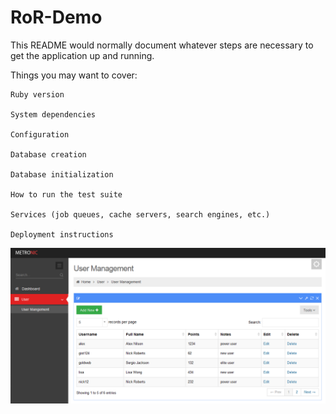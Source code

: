 # RoR-Demo

This README would normally document whatever steps are necessary to get the application up and running.

Things you may want to cover:

    Ruby version

    System dependencies

    Configuration

    Database creation

    Database initialization

    How to run the test suite

    Services (job queues, cache servers, search engines, etc.)

    Deployment instructions

![alt tag](https://github.com/blue-sky-software/RoR-Demo/blob/master/metonic_backend_demo.png)
